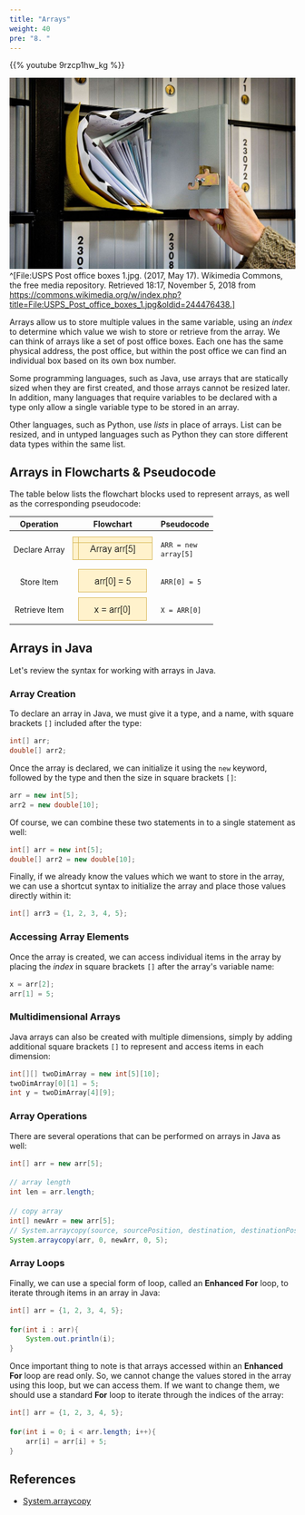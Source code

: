 ```yaml
---
title: "Arrays"
weight: 40
pre: "8. "
---
```

{{% youtube 9rzcp1hw_kg %}}

![Post Office Boxes](../../../images/1/1.3.x.8.postofficeboxes.wikimedia.jpg)^[File:USPS Post office boxes 1.jpg. (2017, May 17). Wikimedia Commons, the free media repository. Retrieved 18:17, November 5, 2018 from https://commons.wikimedia.org/w/index.php?title=File:USPS_Post_office_boxes_1.jpg&oldid=244476438.]

Arrays allow us to store multiple values in the same variable, using an _index_ to determine which value we wish to store or retrieve from the array. We can think of arrays like a set of post office boxes. Each one has the same physical address, the post office, but within the post office we can find an individual box based on its own box number. 

Some programming languages, such as Java, use arrays that are statically sized when they are first created, and those arrays cannot be resized later. In addition, many languages that require variables to be declared with a type only allow a single variable type to be stored in an array. 

Other languages, such as Python, use _lists_ in place of arrays. List can be resized, and in untyped languages such as Python they can store different data types within the same list. 

## Arrays in Flowcharts & Pseudocode

The table below lists the flowchart blocks used to represent arrays, as well as the corresponding pseudocode:

| Operation | Flowchart | Pseudocode |
|:---------:|:---------:|:-----------|
| Declare Array | ![Declare Array Flowchart Block](../../../images/1/1.3.x.8.array1.png) | <pre><code>ARR = new array[5]</code></pre> |
| Store Item | ![Store Item in Array Flowchart Block](../../../images/1/1.3.x.8.array2.png) | <pre><code>ARR[0] = 5 </code></pre> |
| Retrieve Item | ![Retrieve Item from Array Flowchart Block](../../../images/1/1.3.x.8.array3.png) | <pre><code>X = ARR[0]</code></pre> |

## Arrays in Java

Let's review the syntax for working with arrays in Java.

### Array Creation

To declare an array in Java, we must give it a type, and a name, with square brackets `[]` included after the type:

```java
int[] arr;
double[] arr2;
```

Once the array is declared, we can initialize it using the `new` keyword, followed by the type and then the size in square brackets `[]`:

```java
arr = new int[5];
arr2 = new double[10];
```

Of course, we can combine these two statements in to a single statement as well:

```java
int[] arr = new int[5];
double[] arr2 = new double[10];
```

Finally, if we already know the values which we want to store in the array, we can use a shortcut syntax to initialize the array and place those values directly within it:

```java
int[] arr3 = {1, 2, 3, 4, 5};
```

### Accessing Array Elements

Once the array is created, we can access individual items in the array by placing the _index_ in square brackets `[]` after the array's variable name:

```java
x = arr[2];
arr[1] = 5;
```

### Multidimensional Arrays

Java arrays can also be created with multiple dimensions, simply by adding additional square brackets `[]` to represent and access items in each dimension:

```java
int[][] twoDimArray = new int[5][10];
twoDimArray[0][1] = 5;
int y = twoDimArray[4][9];
```

### Array Operations

There are several operations that can be performed on arrays in Java as well:

```java
int[] arr = new arr[5];

// array length
int len = arr.length;

// copy array
int[] newArr = new arr[5];
// System.arraycopy(source, sourcePosition, destination, destinationPosition, length)
System.arraycopy(arr, 0, newArr, 0, 5);
```

### Array Loops

Finally, we can use a special form of loop, called an **Enhanced For** loop, to iterate through items in an array in Java:

```java
int[] arr = {1, 2, 3, 4, 5};

for(int i : arr){
    System.out.println(i);
}
```

Once important thing to note is that arrays accessed within an **Enhanced For** loop are read only. So, we cannot change the values stored in the array using this loop, but we can access them. If we want to change them, we should use a standard **For** loop to iterate through the indices of the array:

```java
int[] arr = {1, 2, 3, 4, 5};

for(int i = 0; i < arr.length; i++){
    arr[i] = arr[i] + 5;
}
```

## References

* [System.arraycopy](https://docs.oracle.com/javase/8/docs/api/java/lang/System.html#arraycopy-java.lang.Object-int-java.lang.Object-int-int-)

